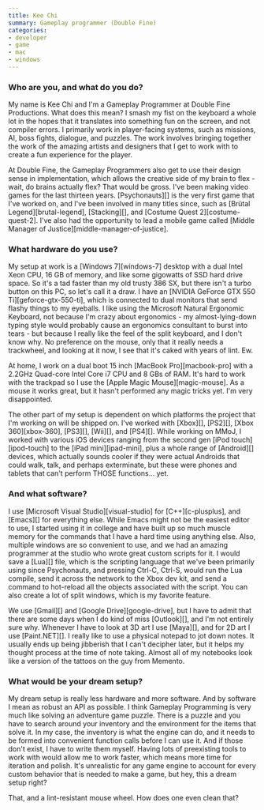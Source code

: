 ```yaml
---
title: Kee Chi
summary: Gameplay programmer (Double Fine)
categories:
- developer
- game
- mac
- windows
---
```


### Who are you, and what do you do?

My name is Kee Chi and I'm a Gameplay Programmer at Double Fine Productions. What does this mean? I smash my fist on the keyboard a whole lot in the hopes that it translates into something fun on the screen, and not compiler errors. I primarily work in player-facing systems, such as missions, AI, boss fights, dialogue, and puzzles. The work involves bringing together the work of the amazing artists and designers that I get to work with to create a fun experience for the player.

At Double Fine, the Gameplay Programmers also get to use their design sense in implementation, which allows the creative side of my brain to flex - wait, do brains actually flex? That would be gross. I've been making video games for the last thirteen years. [Psychonauts][] is the very first game that I've worked on, and I've been involved in many titles since, such as [Brütal Legend][brutal-legend], [Stacking][], and [Costume Quest 2][costume-quest-2]. I've also had the opportunity to lead a mobile game called [Middle Manager of Justice][middle-manager-of-justice].

### What hardware do you use?

My setup at work is a [Windows 7][windows-7] desktop with a dual Intel Xeon CPU, 16 GB of memory, and like some gigowatts of SSD hard drive space. So it's a tad faster than my old trusty 386 SX, but there isn't a turbo button on this PC, so let's call it a draw. I have an [NVIDIA GeForce GTX 550 Ti][geforce-gtx-550-ti], which is connected to dual monitors that send flashy things to my eyeballs. I like using the Microsoft Natural Ergonomic Keyboard, not because I'm crazy about ergonomics - my almost-lying-down typing style would probably cause an ergonomics consultant to burst into tears - but because I really like the feel of the split keyboard, and I don't know why. No preference on the mouse, only that it really needs a trackwheel, and looking at it now, I see that it's caked with years of lint. Ew.

At home, I work on a dual boot 15 inch [MacBook Pro][macbook-pro] with a 2.2GHz Quad-core Intel Core i7 CPU and 8 GBs of RAM. It's hard to work with the trackpad so I use the [Apple Magic Mouse][magic-mouse]. As a mouse it works great, but it hasn't performed any magic tricks yet. I'm very disappointed.

The other part of my setup is dependent on which platforms the project that I'm working on will be shipped on. I've worked with [Xbox][], [PS2][], [Xbox 360][xbox-360], [PS3][], [Wii][], and [PS4][]. While working on MMoJ, I worked with various iOS devices ranging from the second gen [iPod touch][ipod-touch] to the [iPad mini][ipad-mini], plus a whole range of [Android][] devices, which actually sounds cooler if they were actual Androids that could walk, talk, and perhaps exterminate, but these were phones and tablets that can't perform THOSE functions... yet.

### And what software?

I use [Microsoft Visual Studio][visual-studio] for [C++][c-plusplus], and [Emacs][] for everything else. While Emacs might not be the easiest editor to use, I started using it in college and have built up so much muscle memory for the commands that I have a hard time using anything else. Also, multiple windows are so convenient to use, and we had an amazing programmer at the studio who wrote great custom scripts for it. I would save a [Lua][] file, which is the scripting language that we've been primarily using since Psychonauts, and pressing Ctrl-C, Ctrl-S, would run the Lua compile, send it across the network to the Xbox dev kit, and send a command to hot-reload all the objects associated with the script. You can also create a lot of split windows, which is my favorite feature.

We use [Gmail][] and [Google Drive][google-drive], but I have to admit that there are some days when I do kind of miss [Outlook][], and I'm not entirely sure why. Whenever I have to look at 3D art I use [Maya][], and for 2D art I use [Paint.NET][]. I really like to use a physical notepad to jot down notes. It usually ends up being jibberish that I can't decipher later, but it helps my thought process at the time of note taking. Almost all of my notebooks look like a version of the tattoos on the guy from Memento.

### What would be your dream setup?

My dream setup is really less hardware and more software. And by software I mean as robust an API as possible. I think Gameplay Programming is very much like solving an adventure game puzzle. There is a puzzle and you have to search around your inventory and the environment for the items that solve it. In my case, the inventory is what the engine can do, and it needs to be formed into convenient function calls before I can use it. And if those don't exist, I have to write them myself. Having lots of preexisting tools to work with would allow me to work faster, which means more time for iteration and polish. It's unrealistic for any game engine to account for every custom behavior that is needed to make a game, but hey, this a dream setup right?

That, and a lint-resistant mouse wheel. How does one even clean that?